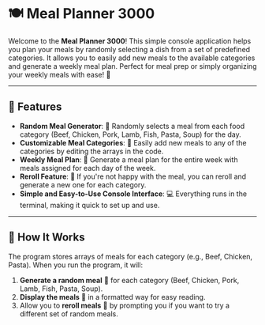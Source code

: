 # 🍽️ Meal Planner 3000

Welcome to the **Meal Planner 3000**! This simple console application helps you plan your meals by randomly selecting a dish from a set of predefined categories. It allows you to easily add new meals to the available categories and generate a weekly meal plan. Perfect for meal prep or simply organizing your weekly meals with ease! 🍴

---

## 🚀 Features

- **Random Meal Generator**: 🎲 Randomly selects a meal from each food category (Beef, Chicken, Pork, Lamb, Fish, Pasta, Soup) for the day.
- **Customizable Meal Categories**: 📝 Easily add new meals to any of the categories by editing the arrays in the code.
- **Weekly Meal Plan**: 📅 Generate a meal plan for the entire week with meals assigned for each day of the week.
- **Reroll Feature**: 🔄 If you're not happy with the meal, you can reroll and generate a new one for each category.
- **Simple and Easy-to-Use Console Interface**: 💻 Everything runs in the terminal, making it quick to set up and use.

---

## 🔧 How It Works

The program stores arrays of meals for each category (e.g., Beef, Chicken, Pasta). When you run the program, it will:

1. **Generate a random meal** 🍲 for each category (Beef, Chicken, Pork, Lamb, Fish, Pasta, Soup).
2. **Display the meals** 📜 in a formatted way for easy reading.
3. Allow you to **reroll meals** 🔄 by prompting you if you want to try a different set of random meals.
